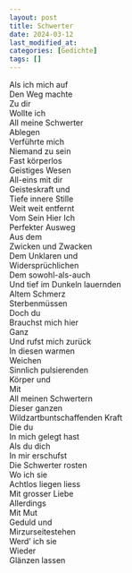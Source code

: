 ```yaml
---
layout: post
title: Schwerter
date: 2024-03-12
last_modified_at:
categories: [Gedichte]
tags: []
---
```


Als ich mich auf  
Den Weg machte  
Zu dir  
Wollte ich  
All meine Schwerter  
Ablegen  
Verführte mich  
Niemand zu sein  
Fast körperlos  
Geistiges Wesen  
All-eins mit dir  
Geisteskraft und  
Tiefe innere Stille  
Weit weit entfernt  
Vom Sein
Hier
Ich  
Perfekter Ausweg  
Aus dem  
Zwicken und Zwacken  
Dem Unklaren und  
Widersprüchlichen  
Dem sowohl-als-auch  
Und tief im Dunkeln lauernden  
Altem Schmerz  
Sterbenmüssen  
Doch du  
Brauchst mich hier  
Ganz  
Und rufst mich zurück  
In diesen warmen  
Weichen  
Sinnlich pulsierenden  
Körper und  
Mit  
All meinen Schwertern  
Dieser ganzen  
Wildzartbuntschaffenden Kraft  
Die du  
In mich gelegt hast  
Als du dich  
In mir erschufst  
Die Schwerter rosten  
Wo ich sie  
Achtlos liegen liess  
Mit grosser Liebe  
Allerdings  
Mit Mut  
Geduld und  
Mirzurseitestehen  
Werd’ ich sie  
Wieder  
Glänzen lassen